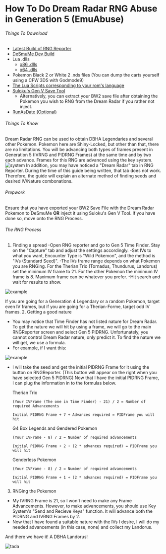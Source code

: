 # How To Do Dream Radar RNG Abuse in Generation 5 (EmuAbuse)

###### Things To Download
- [Latest Build of RNG Reporter](https://ci.appveyor.com/project/Admiral-Fish/rngreporter/build/artifacts)
- [DeSmuMe Dev Build](https://sourceforge.net/projects/desmume/files/desmume/0.9.11/desmume-0.9.11-win32-dev.zip/download)
- Lua .dlls
  - [x86 .dlls](https://www.dropbox.com/s/2o4hdphn7j9z349/lua-dll-x86.zip?dl=0)
  - [x64 .dlls](https://www.dropbox.com/s/t8yttukleqserzp/lua-dll-x64.rar?dl=0)
- Pokemon Black 2 or White 2 .nds files (You can dump the carts yourself using a CFW 3DS with Godmode9)
- [The Lua Scripts corresponding to your rom's language](http://pokerng.forumcommunity.net/?t=56443955)
- [Suloku's Gen V Save Tool](https://github.com/suloku/BW_tool/releases) 
  - Alternatively, you can extract your BW2 save file after obtaining the Pokemon you wish to RNG from the Dream Radar if you rather not inject.
- [RunAsDate (Optional)](https://runasdate.en.softonic.com/)

###### Things To Know
Dream Radar RNG can be used to obtain DBHA Legendaries and several other Pokemon. Pokemon here are Shiny-Locked, but other than that, there are no limitations. You will be advancing both types of frames present in Generation 5 (IVRNG and PIDRNG Frames) at the same time and by two each advance. Frames for this RNG are advanced using the key system. ![system](https://snag.gy/JN9Wu5.jpg)
In addition, you may have noticed a "Dream Radar" tab in RNG Reporter. During the time of this guide being written, that tab does not work. Therefore, the guide will explain an alternate method of finding seeds and desired IV/Nature combonations.


###### Prepwork
Ensure that you have exported your BW2 Save File with the Dream Radar Pokemon to DeSmuMe **OR** inject it using Suloku's Gen V Tool. If you have done so, move onto the RNG Process.


###### The RNG Process
1. Finding a spread
-Open RNG reporter and go to Gen 5 Time Finder. Stay on the "Capture" tab and adjust the settings accordingly.
-Set IVs to what you want, Encounter Type is "Wild Pokemon", and the method is "IVs (Standard Seed)".
-The IVs frame range depends on what Pokemon you are RNGing. For the Therian Trio (Tornadus, Thundurus, Landorus) set the minimum IV frame to 21. For the other Pokemon the minimum IV frame is 8. Maximum frame can be whatever you prefer.
-Hit search and wait for results to show.

![example](https://snag.gy/iTgKX3.jpg)

If you are going for a Generation 4 Legendary or a random Pokemon, target even IV frames, but if you are going for a Therian-Forme, target odd IV frames.
2. Getting a good nature
 - You may notice that Time Finder has not listed nature for Dream Radar. To get the nature we will hit by using a frame, we will go to the main RNGReporter screen and select Gen 5 PIDRNG. Unfortunately, you cannot control Dream Radar nature, only predict it. To find the nature we will get, we use a formula.
 - For example, if I want this: 
 
 ![example](https://snag.gy/JpIxYQ.jpg) 
 
 -  I will take the seed and get the initial PIDRNG Frame for it using the button on RNGReporter. (This button will appear on the right when you have selected Gen 5 PIDRNG) Now that I have the initial PIDRNG Frame, I can plug the information in to the formulas below.
 
    Therian Trio
    
    `(Your IVFrame (The one in Time Finder) - 21) / 2 = Number of required Advancements`
    
    `Initial PIDRNG Frame + 7 + Advances required = PIDFrame you will hit`
    
    G4 Box Legends and Gendered Pokemon
    
    `(Your IVFrame - 8) / 2 = Number of required advancements`
    
    `Initial PIDRNG Frame + 2 + (2 * advances required) = PIDFrame you will hit`
    
    Genderless Pokemon
    
    `(Your IVFrame - 8) / 2 = Number of required advancements`
    
    `Initial PIDRNG Frame + 1 + (2 * advances required) = PIDFrame you will hit`

3. RNGing the Pokemon
- My IVRNG Frame is 21, so I won't need to make any Frame Advancements. However, to make advancements, you should use Key System's "Send and Recieve Keys" function. It will advance both the PIDRNG and IVRNG Frames by 2. 
- Now that I have found a suitable nature with the IVs I desire, I will do my needed advancements (in this case, none) and collect my Landorus. 

And there we have it! A DBHA Landorus! 

 ![tada](https://snag.gy/pBY8Hc.jpg)
